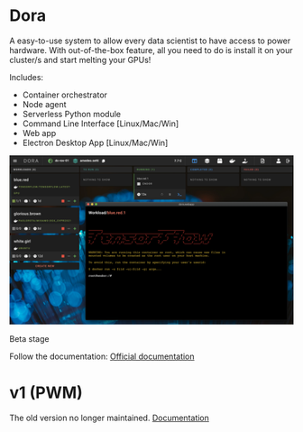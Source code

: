 # Dora

A easy-to-use system to allow every data scientist to have access to power hardware.
With out-of-the-box feature, all you need to do is install it on your cluster/s and start
melting your GPUs!

Includes:

- Container orchestrator
- Node agent
- Serverless Python module
- Command Line Interface [Linux/Mac/Win]
- Web app
- Electron Desktop App [Linux/Mac/Win]

![Webapp](v2/doc/docs/assets/ui1.png?raw=true "Webapp")


Beta stage

Follow the documentation: [Official documentation](https://docdora.promfacility.eu/)

# v1 (PWM)

The old version no longer maintained. [Documentation](https://pwm.promfacility.eu/)

